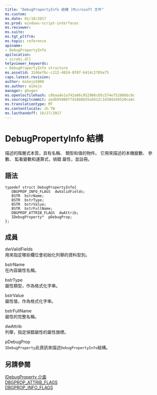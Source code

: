 ```yaml
---
title: "DebugPropertyInfo 結構 |Microsoft 文件"
ms.custom: 
ms.date: 01/18/2017
ms.prod: windows-script-interfaces
ms.reviewer: 
ms.suite: 
ms.tgt_pltfrm: 
ms.topic: reference
apiname:
- DebugPropertyInfo
apilocation:
- scrobj.dll
helpviewer_keywords:
- DebugPropertyInfo structure
ms.assetid: 3246efbc-c212-4024-8f07-6414c2f85e75
caps.latest.revision: 
author: mikejo5000
ms.author: mikejo
manager: ghogen
ms.openlocfilehash: c9baade1a742a06c952906c05c574e752806bc9c
ms.sourcegitcommit: aadb9588877418b8b55a5612c1d3842d4520ca4c
ms.translationtype: MT
ms.contentlocale: zh-TW
ms.lasthandoff: 10/27/2017
---
```

# <a name="debugpropertyinfo-structure"></a>DebugPropertyInfo 結構
描述的階層式本質，具有名稱、 類型和值的物件。 它用來描述的本機變數、 參數、 監看變數和運算式，偵錯 屬性，並註冊。  
  
## <a name="syntax"></a>語法  
  
```  
typedef struct DebugPropertyInfo{  
   DBGPROP_INFO_FLAGS  dwValidFields;  
   BSTR  bstrName;  
   BSTR  bstrType;  
   BSTR  bstrValue;  
   BSTR  bstrFullName;  
   DBGPROP_ATTRIB_FLAGS  dwAttrib;  
   IDebugProperty*  pDebugProp;  
};  
```  
  
## <a name="members"></a>成員  
 dwValidFields  
 用來指定哪些欄位會初始化列舉的資料型別。  
  
 bstrName  
 在內容屬性名稱。  
  
 bstrType  
 屬性類型，作為格式化字串。  
  
 bstrValue  
 屬性值，作為格式化字串。  
  
 bstrFullName  
 屬性的完整名稱。  
  
 dwAttrib  
 列舉，指定偵錯屬性的屬性旗標。  
  
 pDebugProp  
 `IDebugProperty`此資訊來描述`DebugPropertyInfo`結構。  
  
## <a name="see-also"></a>另請參閱  
 [IDebugProperty 介面](../../winscript/reference/idebugproperty-interface.md)   
 [DBGPROP_ATTRIB_FLAGS](../../winscript/reference/dbgprop-attrib-flags.md)   
 [DBGPROP_INFO_FLAGS](../../winscript/reference/dbgprop-info-flags.md)